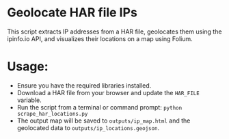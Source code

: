 # Geolocate HAR file IPs
This script extracts IP addresses from a HAR file, geolocates them using the ipinfo.io API,
and visualizes their locations on a map using Folium.

# Usage:
- Ensure you have the required libraries installed. 
- Download a HAR file from your browser and update the `HAR_FILE` variable.
- Run the script from a terminal or command prompt: `python scrape_har_locations.py`
- The output map will be saved to `outputs/ip_map.html` and the geolocated data to `outputs/ip_locations.geojson`.